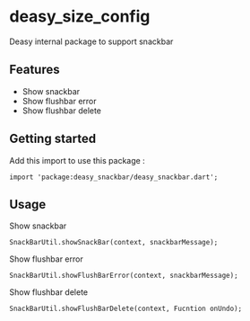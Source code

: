 # deasy_size_config

Deasy internal package to support snackbar

## Features

- Show snackbar
- Show flushbar error
- Show flushbar delete

## Getting started
Add this import to use this package :
```
import 'package:deasy_snackbar/deasy_snackbar.dart';
```

## Usage

Show snackbar
```
SnackBarUtil.showSnackBar(context, snackbarMessage);
```

Show flushbar error
```
SnackBarUtil.showFlushBarError(context, snackbarMessage);
```

Show flushbar delete
```
SnackBarUtil.showFlushBarDelete(context, Fucntion onUndo);
```